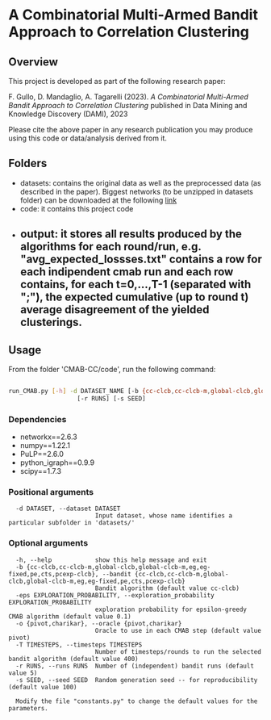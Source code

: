 # A Combinatorial Multi-Armed Bandit Approach to Correlation Clustering

## Overview

This project is developed as part of the following research paper:

F. Gullo, D. Mandaglio, A. Tagarelli (2023). *A Combinatorial Multi-Armed Bandit Approach to Correlation Clustering* published in Data Mining and Knowledge Discovery (DAMI), 2023

Please cite the above paper in any research publication you may produce using this code or data/analysis derived from it.


## Folders
- datasets:  contains the original data as well as the preprocessed data (as described in the paper). Biggest networks (to be unzipped in datasets folder) can be downloaded at the following [link](https://drive.google.com/file/d/18PwfSVlNC2U5AmokNCcepmxHjLLQ4GG6/view?usp=share_link)
- code: it contains this project code
- output: it stores all results produced by the algorithms for each round/run, e.g. "avg_expected_lossses.txt" contains a row for each indipendent cmab run and each row contains, for each t=0,...,T-1 (separated with ";"), the expected cumulative (up to round t) average disagreement of the yielded clusterings.
  - 

## Usage

From the folder 'CMAB-CC/code', run the following command:
```bash      

run_CMAB.py [-h] -d DATASET_NAME [-b {cc-clcb,cc-clcb-m,global-clcb,global-clcb-m,eg,eg-fixed,pe,cts,pcexp-clcb}] [-eps EXPLORATION_PROBABILITY] [-o {pivot,charikar}] [-T TIMESTEPS]
                   [-r RUNS] [-s SEED]                            
```
### Dependencies
- networkx==2.6.3
- numpy==1.22.1
- PuLP==2.6.0
- python_igraph==0.9.9
- scipy==1.7.3


### Positional arguments
```
  -d DATASET, --dataset DATASET
                        Input dataset, whose name identifies a particular subfolder in 'datasets/'
```
### Optional arguments
```                                          
  -h, --help            show this help message and exit
  -b {cc-clcb,cc-clcb-m,global-clcb,global-clcb-m,eg,eg-fixed,pe,cts,pcexp-clcb}, --bandit {cc-clcb,cc-clcb-m,global-clcb,global-clcb-m,eg,eg-fixed,pe,cts,pcexp-clcb}
                        Bandit algorithm (default value cc-clcb)
  -eps EXPLORATION_PROBABILITY, --exploration_probability EXPLORATION_PROBABILITY
                        exploration probability for epsilon-greedy CMAB algorithm (default value 0.1)
  -o {pivot,charikar}, --oracle {pivot,charikar}
                        Oracle to use in each CMAB step (default value pivot)
  -T TIMESTEPS, --timesteps TIMESTEPS
                        Number of timesteps/rounds to run the selected bandit algorithm (default value 400)
  -r RUNS, --runs RUNS  Number of (independent) bandit runs (default value 5)
  -s SEED, --seed SEED  Random generation seed -- for reproducibility (default value 100)  

  Modify the file "constants.py" to change the default values for the parameters.          
                    
```

